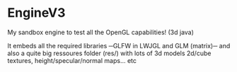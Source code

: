 # EngineV3
My sandbox engine to test all the OpenGL capabilities!
(3d java)

It embeds all the required libraries ─GLFW in LWJGL and GLM (matrix)─
and also a quite big ressoures folder (res/) with lots of 3d models
2d/cube textures, height/specular/normal maps... etc

